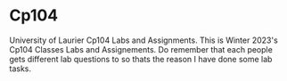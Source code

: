 # Cp104
University of Laurier Cp104 Labs and Assignments. 
This is Winter 2023's Cp104 Classes Labs and Assignements.
Do remember that each people gets different lab questions to so thats the reason I have done some lab tasks. 
